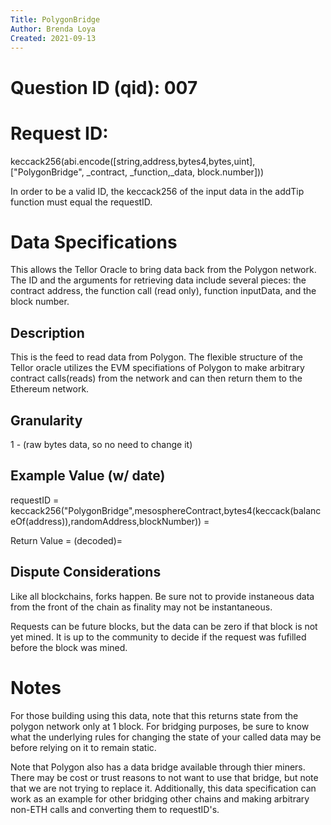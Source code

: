 ```yaml
---
Title: PolygonBridge 
Author: Brenda Loya
Created: 2021-09-13
---
```


# Question ID (qid): 007

# Request ID: 

keccack256(abi.encode([string,address,bytes4,bytes,uint],["PolygonBridge", _contract, _function,_data, block.number]))

In order to be a valid ID, the keccack256 of the input data in the addTip function must equal the requestID. 

# Data Specifications

This allows the Tellor Oracle to bring data back from the Polygon network.  The ID and the arguments for retrieving data include several pieces: the contract address, the function call (read only), function inputData, and the block number.


## Description

This is the feed to read data from Polygon.  The flexible structure of the Tellor oracle utilizes the EVM specifiations of Polygon to make arbitrary contract calls(reads) from the network and can then return them to the Ethereum network. 


## Granularity

1 - (raw bytes data, so no need to change it)

## Example Value (w/ date)

requestID   = keccack256("PolygonBridge",mesosphereContract,bytes4(keccack(balanceOf(address)),randomAddress,blockNumber))
            = 

Return Value = 
    (decoded)= 


## Dispute Considerations

Like all blockchains, forks happen. Be sure not to provide instaneous data from the front of the chain as finality may not be instantaneous. 

Requests can be future blocks, but the data can be zero if that block is not yet mined. It is up to the community to decide if the request was fufilled before the block was mined.  

# Notes

For those building using this data, note that this returns state from the polygon network only at 1 block.  For bridging purposes, be sure to know what the underlying rules for changing the state of your called data may be before relying on it to remain static. 

Note that Polygon also has a data bridge available through thier miners.  There may be cost or trust reasons to not want to use that bridge, but note that we are not trying to replace it.  Additionally, this data specification can work as an example for other bridging other chains and making arbitrary non-ETH calls and converting them to requestID's. 
